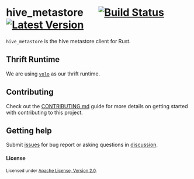 # hive_metastore &emsp; [![Build Status]][actions] [![Latest Version]][crates.io]

[Build Status]: https://img.shields.io/github/actions/workflow/status/Xuanwo/hive_metastore_rs/ci.yml
[actions]: https://github.com/Xuanwo/hive_metastore_rs/actions?query=branch%3Amain
[Latest Version]: https://img.shields.io/crates/v/hive_metastore.svg
[crates.io]: https://crates.io/crates/hive_metastore

`hive_metastore` is the hive metastore client for Rust.

## Thrift Runtime

We are using [`volo`](https://github.com/cloudwego/volo) as our thrift runtime.


## Contributing

Check out the [CONTRIBUTING.md](./CONTRIBUTING.md) guide for more details on getting started with contributing to this project.

## Getting help

Submit [issues](https://github.com/Xuanwo/hive_metastore_rs/issues/new/choose) for bug report or asking questions in [discussion](https://github.com/Xuanwo/hive_metastore_rs/discussions/new?category=q-a).

#### License

<sup>
Licensed under <a href="./LICENSE">Apache License, Version 2.0</a>.
</sup>
